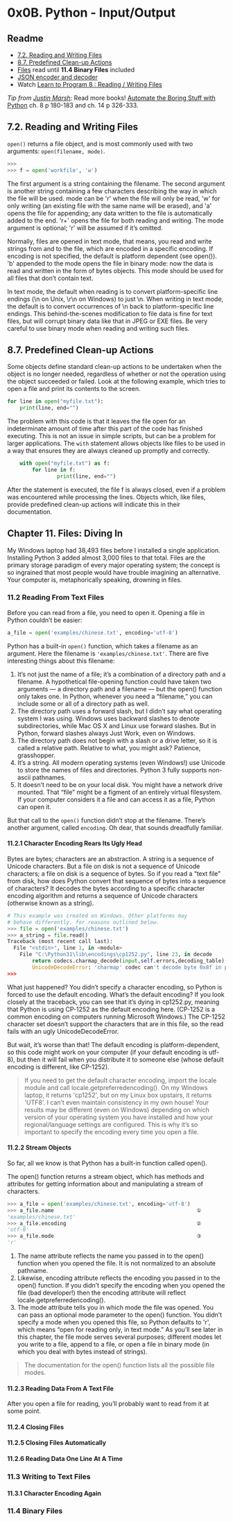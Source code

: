 # 0x0B. Python - Input/Output
## Readme

- <a href="https://docs.python.org/3.4/tutorial/inputoutput.html#reading-and-writing-files">7.2. Reading and Writing Files</a>
- <a href="https://docs.python.org/3.4/tutorial/errors.html#predefined-clean-up-actions">8.7. Predefined Clean-up Actions</a>
- <a href="http://www.diveintopython3.net/files.html">Files</a> read until <strong>11.4 Binary Files</strong> included
- <a href="https://docs.python.org/3.4/library/json.html">JSON encoder and decoder</a>
- Watch <a href="https://www.youtube.com/watch?v=EukxMIsNeqU">Learn to Program 8 : Reading / Writing Files</a>
<p><em>Tip from <a href="https://twitter.com/dogonthecircuit">Justin Marsh</a></em>: Read more books! <a href="https://automatetheboringstuff.com/">Automate the Boring Stuff with Python</a> ch. 8 p 180-183 and ch. 14 p 326-333.</p>

## 7.2. Reading and Writing Files
`open()` returns a file object, and is most commonly used with two arguments: `open(filename, mode)`.

``` python
>>>
>>> f = open('workfile', 'w')
```

The first argument is a string containing the filename. The second argument is another string containing a few characters describing the way in which the file will be used. mode can be 'r' when the file will only be read, 'w' for only writing (an existing file with the same name will be erased), and 'a' opens the file for appending; any data written to the file is automatically added to the end. 'r+' opens the file for both reading and writing. The mode argument is optional; 'r' will be assumed if it’s omitted.

Normally, files are opened in text mode, that means, you read and write strings from and to the file, which are encoded in a specific encoding. If encoding is not specified, the default is platform dependent (see open()). 'b' appended to the mode opens the file in binary mode: now the data is read and written in the form of bytes objects. This mode should be used for all files that don’t contain text.

In text mode, the default when reading is to convert platform-specific line endings (\n on Unix, \r\n on Windows) to just \n. When writing in text mode, the default is to convert occurrences of \n back to platform-specific line endings. This behind-the-scenes modification to file data is fine for text files, but will corrupt binary data like that in JPEG or EXE files. Be very careful to use binary mode when reading and writing such files.



## 8.7. Predefined Clean-up Actions
Some objects define standard clean-up actions to be undertaken when the object is no longer needed, regardless of whether or not the operation using the object succeeded or failed. Look at the following example, which tries to open a file and print its contents to the screen.

``` python
for line in open("myfile.txt"):
    print(line, end="")
```

The problem with this code is that it leaves the file open for an indeterminate amount of time after this part of the code has finished executing. This is not an issue in simple scripts, but can be a problem for larger applications. The `with` statement allows objects like files to be used in a way that ensures they are always cleaned up promptly and correctly.
	
``` python
	with open("myfile.txt") as f:
	    for line in f:
		        print(line, end="")
```

After the statement is executed, the file f is always closed, even if a problem was encountered while processing the lines. Objects which, like files, provide predefined clean-up actions will indicate this in their documentation.

## Chapter 11. Files: Diving In

My Windows laptop had 38,493 files before I installed a single application. Installing Python 3 added almost 3,000 files to that total. Files are the primary storage paradigm of every major operating system; the concept is so ingrained that most people would have trouble imagining an alternative. Your computer is, metaphorically speaking, drowning in files.

### 11.2 Reading From Text Files

Before you can read from a file, you need to open it. Opening a file in Python couldn’t be easier:

``` python
a_file = open('examples/chinese.txt', encoding='utf-8')
```

Python has a built-in `open()` function, which takes a filename as an argument. Here the filename is `'examples/chinese.txt'`. There are five interesting things about this filename:

1. It’s not just the name of a file; it’s a combination of a directory path and a filename. A hypothetical file-opening function could have taken two arguments — a directory path and a filename — but the open() function only takes one. In Python, whenever you need a “filename,” you can include some or all of a directory path as well.
2. The directory path uses a forward slash, but I didn’t say what operating system I was using. Windows uses backward slashes to denote subdirectories, while Mac OS X and Linux use forward slashes. But in Python, forward slashes always Just Work, even on Windows.
3. The directory path does not begin with a slash or a drive letter, so it is called a relative path. Relative to what, you might ask? Patience, grasshopper.
4. It’s a string. All modern operating systems (even Windows!) use Unicode to store the names of files and directories. Python 3 fully supports non-ascii pathnames.
5. It doesn’t need to be on your local disk. You might have a network drive mounted. That “file” might be a figment of an entirely virtual filesystem. If your computer considers it a file and can access it as a file, Python can open it.

But that call to the `open()` function didn’t stop at the filename. There’s another argument, called `encoding`. Oh dear, that sounds dreadfully familiar.


#### 11.2.1 Character Encoding Rears Its Ugly Head
Bytes are bytes; characters are an abstraction. A string is a sequence of Unicode characters. But a file on disk is not a sequence of Unicode characters; a file on disk is a sequence of bytes. So if you read a “text file” from disk, how does Python convert that sequence of bytes into a sequence of characters? It decodes the bytes according to a specific character encoding algorithm and returns a sequence of Unicode characters (otherwise known as a string).

``` python
# This example was created on Windows. Other platforms may
# behave differently, for reasons outlined below.
>>> file = open('examples/chinese.txt')
>>> a_string = file.read()
Traceback (most recent call last):
  File "<stdin>", line 1, in <module>
    File "C:\Python31\lib\encodings\cp1252.py", line 23, in decode
	    return codecs.charmap_decode(input,self.errors,decoding_table)[0]
		UnicodeDecodeError: 'charmap' codec can't decode byte 0x8f in position 28: character maps to <undefined>
>>> 		
```
What just happened? You didn’t specify a character encoding, so Python is forced to use the default encoding. What’s the default encoding? If you look closely at the traceback, you can see that it’s dying in cp1252.py, meaning that Python is using CP-1252 as the default encoding here. (CP-1252 is a common encoding on computers running Microsoft Windows.) The CP-1252 character set doesn’t support the characters that are in this file, so the read fails with an ugly UnicodeDecodeError.

But wait, it’s worse than that! The default encoding is platform-dependent, so this code might work on your computer (if your default encoding is utf-8), but then it will fail when you distribute it to someone else (whose default encoding is different, like CP-1252).

> If you need to get the default character encoding, import the locale module and call locale.getpreferredencoding(). On my Windows laptop, it returns 'cp1252', but on my Linux box upstairs, it returns 'UTF8'. I can’t even maintain consistency in my own house! Your results may be different (even on Windows) depending on which version of your operating system you have installed and how your regional/language settings are configured. This is why it’s so important to specify the encoding every time you open a file.

#### 11.2.2 Stream Objects

So far, all we know is that Python has a built-in function called open(). 

The open() function returns a stream object, which has methods and attributes for getting information about and manipulating a stream of characters.

```Python
>>> a_file = open('examples/chinese.txt', encoding='utf-8')
>>> a_file.name                                              ①
'examples/chinese.txt'
>>> a_file.encoding                                          ②
'utf-8'
>>> a_file.mode                                              ③
'r'
```
1. The name attribute reflects the name you passed in to the open() function when you opened the file. It is not normalized to an absolute pathname.
2. Likewise, encoding attribute reflects the encoding you passed in to the open() function. If you didn’t specify the encoding when you opened the file (bad developer!) then the encoding attribute will reflect locale.getpreferredencoding().
3. The mode attribute tells you in which mode the file was opened. You can pass an optional mode parameter to the open() function. You didn’t specify a mode when you opened this file, so Python defaults to 'r', which means “open for reading only, in text mode.” As you’ll see later in this chapter, the file mode serves several purposes; different modes let you write to a file, append to a file, or open a file in binary mode (in which you deal with bytes instead of strings).

> The documentation for the open() function lists all the possible file modes.

#### 11.2.3 Reading Data From A Text File

After you open a file for reading, you’ll probably want to read from it at some point.

#### 11.2.4 Closing Files

#### 11.2.5 Closing Files Automatically

#### 11.2.6 Reading Data One Line At A Time

### 11.3 Writing to Text Files

#### 11.3.1 Character Encoding Again

### 11.4 Binary Files



